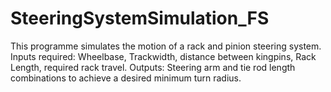 # SteeringSystemSimulation_FS
This programme simulates the motion of a rack and pinion steering system. Inputs required: Wheelbase, Trackwidth, distance between kingpins, Rack Length, required rack travel. Outputs: Steering arm and tie rod length combinations to achieve a desired minimum turn radius. 
